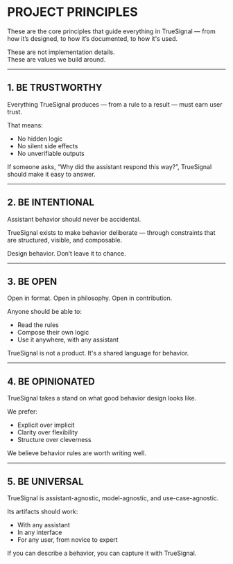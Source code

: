 # PROJECT PRINCIPLES

These are the core principles that guide everything in TrueSignal — from how it’s designed, to how it’s documented, to how it's used.

These are not implementation details.  
These are values we build around.

---

## 1. BE TRUSTWORTHY

Everything TrueSignal produces — from a rule to a result — must earn user trust.

That means:
- No hidden logic
- No silent side effects
- No unverifiable outputs

If someone asks, “Why did the assistant respond this way?”, TrueSignal should make it easy to answer.

---

## 2. BE INTENTIONAL

Assistant behavior should never be accidental.

TrueSignal exists to make behavior deliberate — through constraints that are structured, visible, and composable.

Design behavior. Don’t leave it to chance.

---

## 3. BE OPEN

Open in format. Open in philosophy. Open in contribution.

Anyone should be able to:
- Read the rules
- Compose their own logic
- Use it anywhere, with any assistant

TrueSignal is not a product. It's a shared language for behavior.

---

## 4. BE OPINIONATED

TrueSignal takes a stand on what good behavior design looks like.

We prefer:
- Explicit over implicit
- Clarity over flexibility
- Structure over cleverness

We believe behavior rules are worth writing well.

---

## 5. BE UNIVERSAL

TrueSignal is assistant-agnostic, model-agnostic, and use-case-agnostic.

Its artifacts should work:
- With any assistant
- In any interface
- For any user, from novice to expert

If you can describe a behavior, you can capture it with TrueSignal.
